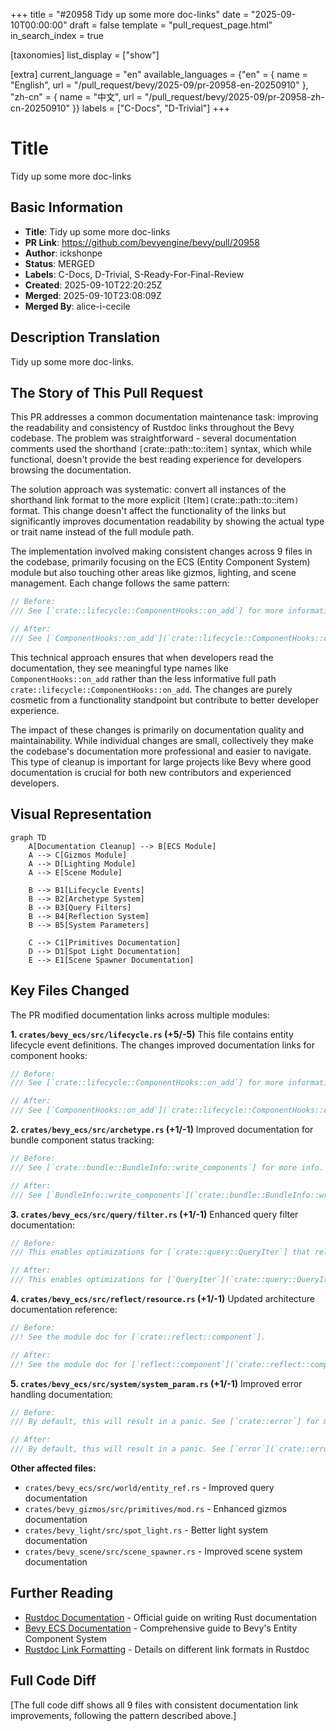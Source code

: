 +++
title = "#20958 Tidy up some more doc-links"
date = "2025-09-10T00:00:00"
draft = false
template = "pull_request_page.html"
in_search_index = true

[taxonomies]
list_display = ["show"]

[extra]
current_language = "en"
available_languages = {"en" = { name = "English", url = "/pull_request/bevy/2025-09/pr-20958-en-20250910" }, "zh-cn" = { name = "中文", url = "/pull_request/bevy/2025-09/pr-20958-zh-cn-20250910" }}
labels = ["C-Docs", "D-Trivial"]
+++

# Title
Tidy up some more doc-links

## Basic Information
- **Title**: Tidy up some more doc-links
- **PR Link**: https://github.com/bevyengine/bevy/pull/20958
- **Author**: ickshonpe
- **Status**: MERGED
- **Labels**: C-Docs, D-Trivial, S-Ready-For-Final-Review
- **Created**: 2025-09-10T22:20:25Z
- **Merged**: 2025-09-10T23:08:09Z
- **Merged By**: alice-i-cecile

## Description Translation
Tidy up some more doc-links.

## The Story of This Pull Request

This PR addresses a common documentation maintenance task: improving the readability and consistency of Rustdoc links throughout the Bevy codebase. The problem was straightforward - several documentation comments used the shorthand `[`crate::path::to::item`]` syntax, which while functional, doesn't provide the best reading experience for developers browsing the documentation.

The solution approach was systematic: convert all instances of the shorthand link format to the more explicit `[`Item`](`crate::path::to::item`)` format. This change doesn't affect the functionality of the links but significantly improves documentation readability by showing the actual type or trait name instead of the full module path.

The implementation involved making consistent changes across 9 files in the codebase, primarily focusing on the ECS (Entity Component System) module but also touching other areas like gizmos, lighting, and scene management. Each change follows the same pattern:

```rust
// Before:
/// See [`crate::lifecycle::ComponentHooks::on_add`] for more information.

// After:
/// See [`ComponentHooks::on_add`](`crate::lifecycle::ComponentHooks::on_add`) for more information.
```

This technical approach ensures that when developers read the documentation, they see meaningful type names like `ComponentHooks::on_add` rather than the less informative full path `crate::lifecycle::ComponentHooks::on_add`. The changes are purely cosmetic from a functionality standpoint but contribute to better developer experience.

The impact of these changes is primarily on documentation quality and maintainability. While individual changes are small, collectively they make the codebase's documentation more professional and easier to navigate. This type of cleanup is important for large projects like Bevy where good documentation is crucial for both new contributors and experienced developers.

## Visual Representation

```mermaid
graph TD
    A[Documentation Cleanup] --> B[ECS Module]
    A --> C[Gizmos Module]
    A --> D[Lighting Module]
    A --> E[Scene Module]
    
    B --> B1[Lifecycle Events]
    B --> B2[Archetype System]
    B --> B3[Query Filters]
    B --> B4[Reflection System]
    B --> B5[System Parameters]
    
    C --> C1[Primitives Documentation]
    D --> D1[Spot Light Documentation]
    E --> E1[Scene Spawner Documentation]
```

## Key Files Changed

The PR modified documentation links across multiple modules:

**1. `crates/bevy_ecs/src/lifecycle.rs` (+5/-5)**
This file contains entity lifecycle event definitions. The changes improved documentation links for component hooks:
```rust
// Before:
/// See [`crate::lifecycle::ComponentHooks::on_add`] for more information.

// After:
/// See [`ComponentHooks::on_add`](`crate::lifecycle::ComponentHooks::on_add`) for more information.
```

**2. `crates/bevy_ecs/src/archetype.rs` (+1/-1)**
Improved documentation for bundle component status tracking:
```rust
// Before:
/// See [`crate::bundle::BundleInfo::write_components`] for more info.

// After:
/// See [`BundleInfo::write_components`](`crate::bundle::BundleInfo::write_components`) for more info.
```

**3. `crates/bevy_ecs/src/query/filter.rs` (+1/-1)**
Enhanced query filter documentation:
```rust
// Before:
/// This enables optimizations for [`crate::query::QueryIter`] that rely on knowing exactly how

// After:
/// This enables optimizations for [`QueryIter`](`crate::query::QueryIter`) that rely on knowing exactly how
```

**4. `crates/bevy_ecs/src/reflect/resource.rs` (+1/-1)**
Updated architecture documentation reference:
```rust
// Before:
//! See the module doc for [`crate::reflect::component`].

// After:
//! See the module doc for [`reflect::component`](`crate::reflect::component`).
```

**5. `crates/bevy_ecs/src/system/system_param.rs` (+1/-1)**
Improved error handling documentation:
```rust
// Before:
/// By default, this will result in a panic. See [`crate::error`] for more information.

// After:
/// By default, this will result in a panic. See [`error`](`crate::error`) for more information.
```

**Other affected files:**
- `crates/bevy_ecs/src/world/entity_ref.rs` - Improved query documentation
- `crates/bevy_gizmos/src/primitives/mod.rs` - Enhanced gizmos documentation
- `crates/bevy_light/src/spot_light.rs` - Better light system documentation
- `crates/bevy_scene/src/scene_spawner.rs` - Improved scene system documentation

## Further Reading

- [Rustdoc Documentation](https://doc.rust-lang.org/rustdoc/how-to-write-documentation.html) - Official guide on writing Rust documentation
- [Bevy ECS Documentation](https://bevyengine.org/learn/books/bevy-ecs/) - Comprehensive guide to Bevy's Entity Component System
- [Rustdoc Link Formatting](https://doc.rust-lang.org/rustdoc/linking-to-items-by-name.html) - Details on different link formats in Rustdoc

## Full Code Diff
[The full code diff shows all 9 files with consistent documentation link improvements, following the pattern described above.]